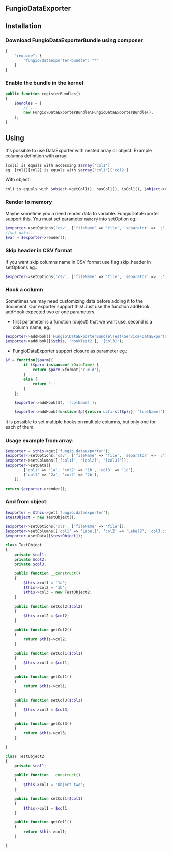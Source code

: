 FungioDataExporter
-------------

## Installation

### Download FungioDataExporterBundle using composer
```js
{
    "require": {
        "fungio/dataexporter-bundle": "*"
    }
}
```
### Enable the bundle in the kernel
```php
public function registerBundles()
{
    $bundles = [
        // ...
        new Fungio\DataExporterBundle\FungioDataExporterBundle(),
    ];
}
```

## Using

It's possible to use DataExporter with nested array or object.
Example columns definition with array:
```php
[col1] is equals with accessing $array['col1']
eg. [col1][col2] is equals with $array['col1']['col2']
```
With object:
```php
col1 is equals with $object->getCol1(), hasCol1(), isCol1(), $object->col1 or magic method __get('col1')
```

### Render to memory
Maybe sometime you a need render data to variable.
FungioDataExporter support this. You must set parameter `memory` into setOption eg.:
```php
$exporter->setOptions('csv', ['fileName' => 'file', 'separator' => ';', 'memory']);
//set data...
$var = $exporter->render();
```

### Skip header in CSV format
If you want skip columns name in CSV format use flag skip_header in setOptions eg.:
```php
$exporter->setOptions('csv', ['fileName' => 'file', 'separator' => ';', 'memory', 'skip_header']);
```

### Hook a column
Sometimes we may need customizing data before adding it to the document.
Our exporter support this! Just use the function addHook.
addHook expected two or one parameters.
 - first parameter is a function (object) that we want use, second is a column name, eg.:
```php
$exporter->addHook(['Fungio\DataExporterBundle\Test\Service\DataExporterTest', 'hookTest'], '[col1]');
$exporter->addHook([&$this, 'hookTest2'], '[col3]');
```

 - FungioDataExporter support closure as parameter eg.:
```php
$f = function($parm){
        if ($parm instanceof \DateTime) {
            return $parm->format('Y-m-d');
        }
        else {
            return '';
        }
    };

    $exporter->addHook($f, '[colName]');
```
```php
    $exporter->addHook(function($p){return ucfirst($p);}, '[colName]');
```

It is possible to set multiple hooks on multiple columns, but only one for each of them.

### Usage example from array:

```php
$exporter = $this->get('fungio.dataexporter');
$exporter->setOptions('csv', ['fileName' => 'file', 'separator' => ';']);
$exporter->setColumns(['[col1]', '[col2]', '[col3]']);
$exporter->setData([
        ['col1' => '1a', 'col2' => '1b', 'col3' => '1c'],
        ['col1' => '2a', 'col2' => '2b'],
    ]);

return $exporter->render();
```

### And from object:

```php
$exporter = $this->get('fungio.dataexporter');
$testObject = new TestObject();

$exporter->setOptions('xls', ['fileName' => 'file']);
$exporter->setColumns(['col1' => 'Label1', 'col2' => 'Label2', 'col3.col1' => 'From object two']);
$exporter->setData([$testObject]);

class TestObject
{
    private $col1;
    private $col2;
    private $col3;

    public function __construct()
    {
        $this->col1 = '1a';
        $this->col2 = '1b';
        $this->col3 = new TestObject2;
    }

    public function setCol2($col2)
    {
        $this->col2 = $col2;
    }

    public function getCol2()
    {
        return $this->col2;
    }

    public function setCol1($col1)
    {
        $this->col1 = $col1;
    }

    public function getCol1()
    {
        return $this->col1;
    }

    public function setCol3($col3)
    {
        $this->col3 = $col3;
    }

    public function getCol3()
    {
        return $this->col3;
    }

}

class TestObject2
{
    private $col1;

    public function __construct()
    {
        $this->col1 = 'Object two';
    }

    public function setCol1($col1)
    {
        $this->col1 = $col1;
    }

    public function getCol1()
    {
        return $this->col1;
    }

}
```
